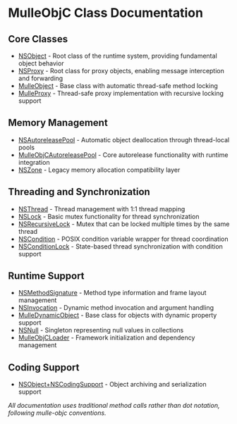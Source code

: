 # MulleObjC Class Documentation

## Core Classes

* [NSObject](NSObject.md) - Root class of the runtime system, providing fundamental object behavior
* [NSProxy](NSProxy.md) - Root class for proxy objects, enabling message interception and forwarding
* [MulleObject](MulleObject.md) - Base class with automatic thread-safe method locking
* [MulleProxy](MulleProxy.md) - Thread-safe proxy implementation with recursive locking support

## Memory Management

* [NSAutoreleasePool](NSAutoreleasePool.md) - Automatic object deallocation through thread-local pools
* [MulleObjCAutoreleasePool](MulleObjCAutoreleasePool.md) - Core autorelease functionality with runtime integration
* [NSZone](NSZone.md) - Legacy memory allocation compatibility layer

## Threading and Synchronization

* [NSThread](NSThread.md) - Thread management with 1:1 thread mapping
* [NSLock](NSLock.md) - Basic mutex functionality for thread synchronization
* [NSRecursiveLock](NSRecursiveLock.md) - Mutex that can be locked multiple times by the same thread
* [NSCondition](NSCondition.md) - POSIX condition variable wrapper for thread coordination
* [NSConditionLock](NSConditionLock.md) - State-based thread synchronization with condition support

## Runtime Support

* [NSMethodSignature](NSMethodSignature.md) - Method type information and frame layout management
* [NSInvocation](NSInvocation.md) - Dynamic method invocation and argument handling
* [MulleDynamicObject](MulleDynamicObject.md) - Base class for objects with dynamic property support
* [NSNull](NSNull.md) - Singleton representing null values in collections
* [MulleObjCLoader](MulleObjCLoader.md) - Framework initialization and dependency management

## Coding Support

* [NSObject+NSCodingSupport](NSObject+NSCodingSupport.md) - Object archiving and serialization support

_All documentation uses traditional method calls rather than dot notation, following mulle-objc conventions._
